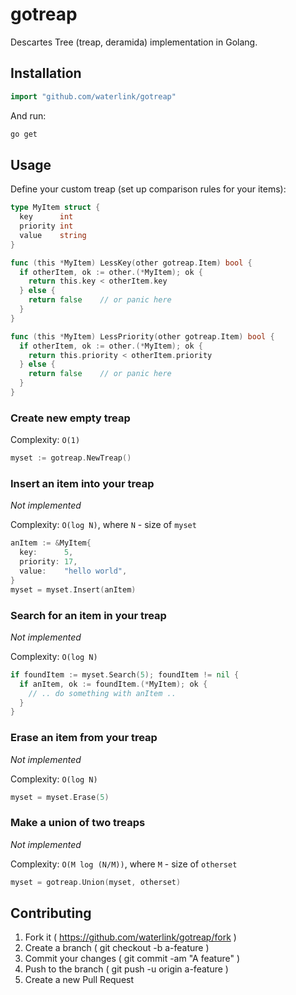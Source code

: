 # gotreap

Descartes Tree (treap, deramida) implementation in Golang.

## Installation

```go
import "github.com/waterlink/gotreap"
```

And run:

```bash
go get
```

## Usage

Define your custom treap (set up comparison rules for your items):

```go
type MyItem struct {
  key      int
  priority int
  value    string
}

func (this *MyItem) LessKey(other gotreap.Item) bool {
  if otherItem, ok := other.(*MyItem); ok {
    return this.key < otherItem.key
  } else {
    return false    // or panic here
  }
}

func (this *MyItem) LessPriority(other gotreap.Item) bool {
  if otherItem, ok := other.(*MyItem); ok {
    return this.priority < otherItem.priority
  } else {
    return false    // or panic here
  }
}
```

### Create new empty treap

Complexity: `O(1)`

```go
myset := gotreap.NewTreap()
```

### Insert an item into your treap

*Not implemented*

Complexity: `O(log N)`, where `N` - size of `myset`

```go
anItem := &MyItem{
  key:      5,
  priority: 17,
  value:    "hello world",
}
myset = myset.Insert(anItem)
```

### Search for an item in your treap

*Not implemented*

Complexity: `O(log N)`

```go
if foundItem := myset.Search(5); foundItem != nil {
  if anItem, ok := foundItem.(*MyItem); ok {
    // .. do something with anItem ..
  }
}
```

### Erase an item from your treap

*Not implemented*

Complexity: `O(log N)`

```go
myset = myset.Erase(5)
```

### Make a union of two treaps

*Not implemented*

Complexity: `O(M log (N/M))`, where `M` - size of `otherset`

```go
myset = gotreap.Union(myset, otherset)
```

## Contributing

1. Fork it ( https://github.com/waterlink/gotreap/fork )
2. Create a branch ( git checkout -b a-feature )
3. Commit your changes ( git commit -am "A feature" )
4. Push to the branch ( git push -u origin a-feature )
5. Create a new Pull Request
